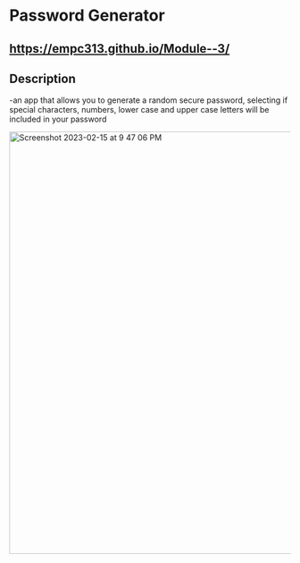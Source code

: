 # Password Generator

## <https://empc313.github.io/Module--3/>

## Description

-an app that allows you to generate a random secure password, selecting if special characters, numbers, lower case and upper case letters will be included in your password

<img width="756" alt="Screenshot 2023-02-15 at 9 47 06 PM" src="https://user-images.githubusercontent.com/122828454/219271235-98310476-8a8b-46d4-b086-6fdf945b6ad1.png">
